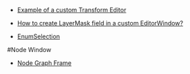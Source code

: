 
* [Example of a custom Transform Editor](https://github.com/Bebimbop/UnityEditorTools/blob/master/RawScripts/TransformEditor.cs)

* [How to create LayerMask field in a custom EditorWindow?](https://answers.unity.com/questions/42996/how-to-create-layermask-field-in-a-custom-editorwi.html?page=1&pageSize=5&sort=votes)

* [EnumSelection](https://github.com/mattak/EnumSelection)


#Node Window

* [Node Graph Frame](https://github.com/zouhunter/unity-nodegraph-frame)
